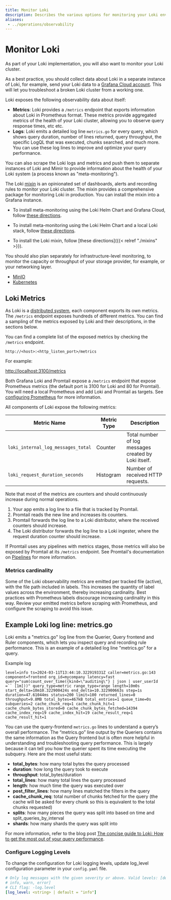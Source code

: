 ```yaml
---
title: Monitor Loki
description: Describes the various options for monitoring your Loki environment, and the metrics available.
aliases: 
 - ../operations/observability
---
```


# Monitor Loki

As part of your Loki implementation, you will also want to monitor your Loki cluster.

As a best practice, you should collect data about Loki in a separate instance of Loki, for example, send your Loki data to a [Grafana Cloud account](https://grafana.com/products/cloud/). This will let you troubleshoot a broken Loki cluster from a working one.

Loki exposes the following observability data about itself:

- **Metrics**: Loki provides a `/metrics` endpoint that exports information about Loki in Prometheus format. These metrics provide aggregated metrics of the health of your Loki cluster, allowing you to observe query response times, etc etc.
- **Logs**: Loki emits a detailed log line `metrics.go` for every query, which shows query duration, number of lines returned, query throughput, the specific LogQL that was executed, chunks searched, and much more. You can use these log lines to improve and optimize your query performance.

You can also scrape the Loki logs and metrics and push them to separate instances of Loki and Mimir to provide information about the health of your Loki system (a process known as "meta-monitoring").

The Loki [mixin](https://github.com/agardiman/loki/blob/main/production/loki-mixin) is an opinionated set of dashboards, alerts and recording rules to monitor your Loki cluster. The mixin provides a comprehensive package for monitoring Loki in production. You can install the mixin into a Grafana instance.

- To install meta-monitoring using the Loki Helm Chart and Grafana Cloud, follow [these directions](https://grafana.com/docs/loki/<LOKI_VERSION>/setup/install/helm/monitor-and-alert/with-grafana-cloud/).

- To install meta-monitoring using the Loki Helm Chart and a local Loki stack, follow [these directions](https://grafana.com/docs/loki/<LOKI_VERSION>/setup/install/helm/monitor-and-alert/with-local-monitoring/).

- To install the Loki mixin, follow [these directions]({{< relref "./mixins" >}}).

You should also plan separately for infrastructure-level monitoring, to monitor the capacity or throughput of your storage provider, for example, or your networking layer.

- [MinIO](https://min.io/docs/minio/linux/operations/monitoring/collect-minio-metrics-using-prometheus.html)
- [Kubernetes](https://grafana.com/docs/grafana-cloud/monitor-infrastructure/kubernetes-monitoring/)

## Loki Metrics

As Loki is a [distributed system](https://grafana.com/docs/loki/<LOKI_VERSION>/get-started/components/), each component exports its own metrics. The `/metrics` endpoint exposes hundreds of different metrics. You can find a sampling of the metrics exposed by Loki and their descriptions, in the sections below.

You can find a complete list of the exposed metrics by checking the `/metrics` endpoint.

`http://<host>:<http_listen_port>/metrics`

For example:

[http://localhost:3100/metrics](http://localhost:3100/metrics)

Both Grafana Loki and Promtail expose a `/metrics` endpoint that expose Prometheus metrics (the default port is 3100 for Loki and 80 for Promtail). You will need a local Prometheus and add Loki and Promtail as targets. See [configuring Prometheus](https://prometheus.io/docs/prometheus/latest/configuration/configuration) for more information.

All components of Loki expose the following metrics:

| Metric Name                        | Metric Type | Description                                                                                                                  |
| ---------------------------------- | ----------- | ----------------------------------------------------------------------- |
| `loki_internal_log_messages_total` | Counter     | Total number of log messages created by Loki itself.                    |
| `loki_request_duration_seconds`    | Histogram   | Number of received HTTP requests.                                       |

Note that most of the metrics are counters and should continuously increase during normal operations.

1. Your app emits a log line to a file that is tracked by Promtail.
1. Promtail reads the new line and increases its counters.
1. Promtail forwards the log line to a Loki distributor, where the received
   counters should increase.
1. The Loki distributor forwards the log line to a Loki ingester, where the
   request duration counter should increase.

If Promtail uses any pipelines with metrics stages, those metrics will also be
exposed by Promtail at its `/metrics` endpoint. See Promtail's documentation on
[Pipelines](https://grafana.com/docs/loki/<LOKI_VERSION>/send-data/promtail/pipelines/) for more information.

### Metrics cardinality

Some of the Loki observability metrics are emitted per tracked file (active), with the file path included in labels. This increases the quantity of label values across the environment, thereby increasing cardinality. Best practices with Prometheus labels discourage increasing cardinality in this way. Review your emitted metrics before scraping with Prometheus, and configure the scraping to avoid this issue.

## Example Loki log line: metrics.go

Loki emits a "metrics.go" log line from the Querier, Query frontend and Ruler components, which lets you inspect query and recording rule performance. This is an example of a detailed log line "metrics.go" for a query.

Example log

`level=info ts=2024-03-11T13:44:10.322919331Z caller=metrics.go:143 component=frontend org_id=mycompany latency=fast query="sum(count_over_time({kind=\"auditing\"} | json | user_userId =`` [1m]))" query_type=metric range_type=range length=10m0s start_delta=10m10.322900424s end_delta=10.322900663s step=1s duration=47.61044ms status=200 limit=100 returned_lines=0 throughput=9.8MB total_bytes=467kB total_entries=1 queue_time=0s subqueries=2 cache_chunk_req=1 cache_chunk_hit=1 cache_chunk_bytes_stored=0 cache_chunk_bytes_fetched=14394 cache_index_req=19 cache_index_hit=19 cache_result_req=1 cache_result_hit=1`

You can use the query-frontend `metrics.go` lines to understand a query’s overall performance. The “metrics.go” line output by the Queriers contains the same information as the Query frontend but is often more helpful in understanding and troubleshooting query performance. This is largely because it can tell you how the querier spent its time executing the subquery. Here are the most useful stats:

- **total_bytes**: how many total bytes the query processed
- **duration**: how long the query took to execute
- **throughput**: total_bytes/duration
- **total_lines**: how many total lines the query processed
- **length**: how much time the query was executed over
- **post_filter_lines**: how many lines matched the filters in the query
- **cache_chunk_req**: total number of chunks fetched for the query (the cache will be asked for every chunk so this is equivalent to the total chunks requested)
- **splits**: how many pieces the query was split into based on time and split_queries_by_interval
- **shards**: how many shards the query was split into

For more information, refer to the blog post [The concise guide to Loki: How to get the most out of your query performance](https://grafana.com/blog/2023/12/28/the-concise-guide-to-loki-how-to-get-the-most-out-of-your-query-performance/).

### Configure Logging Levels

To change the configuration for Loki logging levels, update log_level configuration parameter in your `config.yaml` file.

```yaml
# Only log messages with the given severity or above. Valid levels: [debug,
# info, warn, error]
# CLI flag: -log.level
[log_level: <string> | default = "info"]
```
